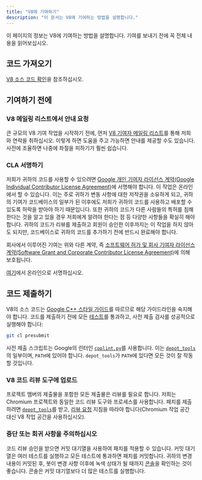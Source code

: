 ```yaml
---
title: "V8에 기여하기"
description: "이 문서는 V8에 기여하는 방법을 설명합니다."
---
```

이 페이지의 정보는 V8에 기여하는 방법을 설명합니다. 기여를 보내기 전에 꼭 전체 내용을 읽어보십시오.

## 코드 가져오기

[V8 소스 코드 확인](/docs/source-code)을 참조하십시오.

## 기여하기 전에

### V8 메일링 리스트에서 안내 요청

큰 규모의 V8 기여 작업을 시작하기 전에, 먼저 [V8 기여자 메일링 리스트](https://groups.google.com/group/v8-dev)를 통해 저희와 연락을 취하십시오. 이렇게 하면 도움을 주고 가능하면 안내를 제공할 수도 있습니다. 사전에 조율하면 나중에 좌절을 피하기가 훨씬 쉽습니다.

### CLA 서명하기

저희가 귀하의 코드를 사용할 수 있으려면 [Google 개인 기여자 라이선스 계약(Google Individual Contributor License Agreement)](https://cla.developers.google.com/about/google-individual)에 서명해야 합니다. 이 작업은 온라인에서 할 수 있습니다. 이는 주로 귀하가 변동 사항에 대한 저작권을 소유하게 되고, 귀하의 기여가 코드베이스의 일부가 된 이후에도 저희가 귀하의 코드를 사용하고 배포할 수 있도록 허락을 받아야 하기 때문입니다. 또한 귀하의 코드가 다른 사람들의 특허를 침해한다는 것을 알고 있을 경우 저희에게 알려야 한다는 점 등 다양한 사항들을 확실히 해야 합니다. 귀하의 코드가 리뷰를 제출하고 회원이 승인한 이후까지는 이 작업을 하지 않아도 되지만, 코드베이스로 귀하의 코드를 추가하기 전에 반드시 완료해야 합니다.

회사에서 이루어진 기여는 위와 다른 계약, 즉 [소프트웨어 허가 및 회사 기여자 라이선스 계약(Software Grant and Corporate Contributor License Agreement)](https://cla.developers.google.com/about/google-corporate)에 의해 보호됩니다.

[여기](https://cla.developers.google.com/)에서 온라인으로 서명하십시오.

## 코드 제출하기

V8의 소스 코드는 [Google C++ 스타일 가이드](https://google.github.io/styleguide/cppguide.html)를 따르므로 해당 가이드라인을 숙지해야 합니다. 코드를 제출하기 전에 모든 [테스트](/docs/test)를 통과하고, 사전 제출 검사를 성공적으로 실행해야 합니다:

```bash
git cl presubmit
```

사전 제출 스크립트는 Google의 린터인 [`cpplint.py`](https://raw.githubusercontent.com/google/styleguide/gh-pages/cpplint/cpplint.py)를 사용합니다. 이는 [`depot_tools`](https://dev.chromium.org/developers/how-tos/install-depot-tools)의 일부이며, `PATH`에 있어야 합니다. `depot_tools`가 `PATH`에 있다면 모든 것이 잘 작동할 것입니다.

### V8 코드 리뷰 도구에 업로드

프로젝트 멤버의 제출물을 포함한 모든 제출물은 리뷰를 필요로 합니다. 저희는 Chromium 프로젝트와 동일한 코드 리뷰 도구와 프로세스를 사용합니다. 패치를 제출하려면 [`depot_tools`](https://dev.chromium.org/developers/how-tos/install-depot-tools)를 받고, [리뷰 요청](https://chromium.googlesource.com/chromium/src/+/master/docs/contributing.md) 지침을 따라야 합니다(Chromium 작업 공간 대신 V8 작업 공간을 사용하십시오).

### 중단 또는 회귀 사항을 주의하십시오

코드 리뷰 승인을 받으면 커밋 대기열을 사용하여 패치를 적용할 수 있습니다. 커밋 대기열은 여러 테스트를 실행하고 모든 테스트에 통과하면 패치를 커밋합니다. 귀하의 변경 내용이 커밋된 후, 봇이 변경 사항 이후에 녹색 상태가 될 때까지 [콘솔](https://ci.chromium.org/p/v8/g/main/console)을 확인하는 것이 좋습니다. 콘솔은 커밋 대기열보다 더 많은 테스트를 실행합니다.
